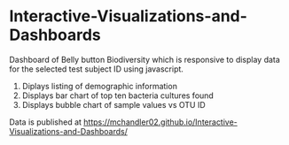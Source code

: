 # Interactive-Visualizations-and-Dashboards
Dashboard of Belly button Biodiversity which is responsive to display data for the selected test subject ID using javascript.
1. Diplays listing of demographic information
2. Displays bar chart of top ten bacteria cultures found
3. Displays bubble chart of sample values vs OTU ID

Data is published at https://mchandler02.github.io/Interactive-Visualizations-and-Dashboards/
